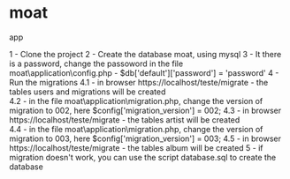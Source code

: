 # moat
app

1 - Clone the project
2 - Create the database moat, using mysql
3 - It there is a password, change the passoword in the file moat\application\config.php  - $db['default']['password'] = 'password'
4 - Run the migrations 
  4.1 - in browser https://localhost/teste/migrate - the tables users and migrations will be created  
  4.2 - in the file moat\application\migration.php, change the version of migration to 002, here $config['migration_version'] = 002;
  4.3 - in browser https://localhost/teste/migrate - the tables artist will be created  
  4.4 - in the file moat\application\migration.php, change the version of migration to 003, here $config['migration_version'] = 003;
  4.5 - in browser https://localhost/teste/migrate - the tables album will be created
5 - if migration doesn't work, you can use the script database.sql to create the database
